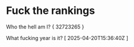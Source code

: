 # Fuck the rankings

Who the hell am I?
{ 32723265 }

What fucking year is it?
[ 2025-04-20T15:36:40Z ]
